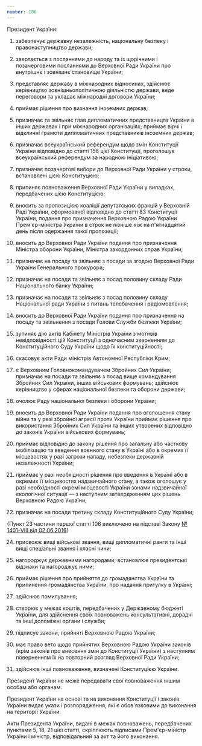 ```yaml
---
number: 106
---
```


Президент України:

1) забезпечує державну незалежність, національну безпеку і правонаступництво держави;

2) звертається з посланнями до народу та із щорічними і позачерговими посланнями до Верховної Ради України про внутрішнє
   і зовнішнє становище України;

3) представляє державу в міжнародних відносинах, здійснює керівництво зовнішньополітичною діяльністю держави, веде
   переговори та укладає міжнародні договори України;

4) приймає рішення про визнання іноземних держав;

5) призначає та звільняє глав дипломатичних представництв України в інших державах і при міжнародних організаціях;
   приймає вірчі і відкличні грамоти дипломатичних представників іноземних держав;

6) призначає всеукраїнський референдум щодо змін Конституції України відповідно до статті 156 цієї Конституції,
   проголошує всеукраїнський референдум за народною ініціативою;

7) призначає позачергові вибори до Верховної Ради України у строки, встановлені цією Конституцією;

8) припиняє повноваження Верховної Ради України у випадках, передбачених цією Конституцією;

9) вносить за пропозицією коаліції депутатських фракцій у Верховній Раді України, сформованої відповідно до статті 83
   Конституції України, подання про призначення Верховною Радою України Прем'єр-міністра України в строк не пізніше ніж
   на п'ятнадцятий день після одержання такої пропозиції;

10) вносить до Верховної Ради України подання про призначення Міністра оборони України, Міністра закордонних справ
    України;

11) призначає на посаду та звільняє з посади за згодою Верховної Ради України Генерального прокурора;

12) призначає на посади та звільняє з посад половину складу Ради Національного банку України;

13) призначає на посади та звільняє з посад половину складу Національної ради України з питань телебачення і
    радіомовлення;

14) вносить до Верховної Ради України подання про призначення на посаду та звільнення з посади Голови Служби безпеки
    України;

15) зупиняє дію актів Кабінету Міністрів України з мотивів невідповідності цій Конституції з одночасним зверненням до
    Конституційного Суду України щодо їх конституційності;

16) скасовує акти Ради міністрів Автономної Республіки Крим;

17) є Верховним Головнокомандувачем Збройних Сил України; призначає на посади та звільняє з посад вище командування
    Збройних Сил України, інших військових формувань; здійснює керівництво у сферах національної безпеки та оборони
    держави;

18) очолює Раду національної безпеки і оборони України;

19) вносить до Верховної Ради України подання про оголошення стану війни та у разі збройної агресії проти України
    приймає рішення про використання Збройних Сил України та інших утворених відповідно до законів України військових
    формувань;

20) приймає відповідно до закону рішення про загальну або часткову мобілізацію та введення воєнного стану в Україні або
    в окремих її місцевостях у разі загрози нападу, небезпеки державній незалежності України;

21) приймає у разі необхідності рішення про введення в Україні або в окремих її місцевостях надзвичайного стану, а також
    оголошує у разі необхідності окремі місцевості України зонами надзвичайної екологічної ситуації — з наступним
    затвердженням цих рішень Верховною Радою України;

22) призначає на посади третину складу Конституційного Суду України;

{Пункт 23 частини першої статті 106 виключено на підставі
Закону [№ 1401-VIII від 02.06.2016](https://zakon.rada.gov.ua/laws/show/1401-19#n155)}

24) присвоює вищі військові звання, вищі дипломатичні ранги та інші вищі спеціальні звання і класні чини;

25) нагороджує державними нагородами; встановлює президентські відзнаки та нагороджує ними;

26) приймає рішення про прийняття до громадянства України та припинення громадянства України, про надання притулку в
    Україні;

27) здійснює помилування;

28) створює у межах коштів, передбачених у Державному бюджеті України, для здійснення своїх повноважень консультативні,
    дорадчі та інші допоміжні органи і служби;

29) підписує закони, прийняті Верховною Радою України;

30) має право вето щодо прийнятих Верховною Радою України законів (крім законів про внесення змін до Конституції
    України) з наступним поверненням їх на повторний розгляд Верховної Ради України;

31) здійснює інші повноваження, визначені Конституцією України.

Президент України не може передавати свої повноваження іншим особам або органам.

Президент України на основі та на виконання Конституції і законів України видає укази і розпорядження, які є
обов'язковими до виконання на території України.

Акти Президента України, видані в межах повноважень, передбачених пунктами 5, 18, 21 цієї статті, скріплюють підписами
Прем'єр-міністр України і міністр, відповідальний за акт та його виконання.
